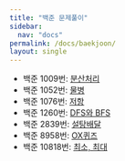 ```yaml
---
title: "백준 문제풀이"
sidebar:
  nav: "docs"
permalink: /docs/baekjoon/
layout: single
---
```


- 백준 1009번: [분산처리](1009/)
- 백준 1052번: [물병](1052/)
- 백준 1076번: [저항](1076/)
- 백준 1260번: [DFS와 BFS](1260/)
- 백준 2839번: [설탕배달](2839/)
- 백준 8958번: [OX퀴즈](8958/)
- 백준 10818번: [최소, 최대](10818/)
